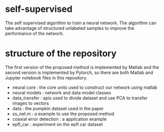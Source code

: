 # self-supervised
The self supervised algorithm to train a neural network. The algorithm can take advantage of structured unlabeled samples to improve the performance of the network.

# structure of the repository
The first version of the proposed method is implemented by Matlab and the second version is implemented by Pytorch, so there are both Matlab and Jupyter notebook files in this repository.

- neural core : the core units used to construct our network using matlab
- neural models : network and data model classes
- data_transfer : apis used to divide dataset and use PCA to transfer images to vectors
- data : the pumpkin dataset used in the paper
- ss_net.m : a example to use the proposed method
- coaxial error detection : a application example
- epfl_car : experiment on the epfl car dataset
